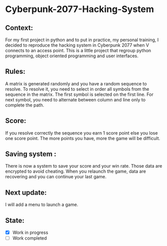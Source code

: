 # Cyberpunk-2077-Hacking-System
## Context:
For my first project in python and to put in practice, my personal training, I decided to reproduce the hacking system in Cyberpunk 2077 when V connects to an access point. This is a little project that regroup python programming,  object oriented programming and user interfaces.
## Rules:
A matrix is generated randomly and you have a random sequence to resolve. To resolve it, you need to select in order all symbols from the sequence in the matrix. The first symbol is selected on the first line. For next symbol, you need to alternate between column and line only to complete the path.
## Score:
If you resolve correctly the sequence you earn 1 score point else you lose one score point. The more points you have, more the game will be difficult.
## Saving system :
There is now a system to save your score and your win rate. Those data are encrypted to avoid cheating. When you relaunch the game, data are recovering and you can continue your last game.
## Next update:
I will add a menu to launch a game.
## State:
- [X] Work in progress
- [ ] Work completed
